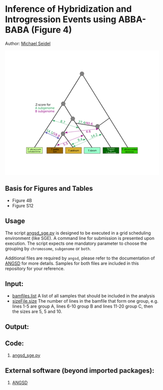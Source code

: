 # Inference of Hybridization and Introgression Events using ABBA-BABA (Figure 4)

Author: [Michael Seidel](mailto:michael.seidel@helmholtz-muenchen.de)

![FigureS12](Figure/FigureS12.png)

## Basis for Figures and Tables
* Figure 4B
* Figure S12

## Usage

The script [angsd_sge.py](angsd_sge.py) is designed to be executed in a grid scheduling environment (like SGE). A command line for submission is presented upon execution.
The script expects one mandatory parameter to choose the grouping by `chromosome`, `subgenome` or `both`.

Additional files are required by `angsd`, please refer to the documentation of [ANGSD](http://www.popgen.dk/angsd/index.php/Abbababa) for more details. Samples for both files are included in this repository for your reference.

## Input:
* [bamfiles.list](bamfiles.list)
  A list of all samples that should be included in the analysis
* [sizeFile.size](sizeFile.size)
  The number of lines in the bamfile that form one group, e.g. lines 1-5 are group A, lines 6-10 group B and lines 11-20 group C, then the sizes are 5, 5 and 10.
## Output:
<!--- INSERT description here of output here @realtkd -->

## Code:
1. [angsd_sge.py](angsd_sge.py)

## External software (beyond imported packages):
1. [ANGSD](https://github.com/ANGSD/angsd)

